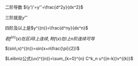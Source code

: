 二阶导数
$(y')'=y''=\frac{d^2y}{dx^2}$

三阶就是$y'''$

四阶及以上是$y^{(n)}=\frac{d^ny}{dx^n}$

$若f^{(n)}(x)在区间I上连续,称f(x)在I上n阶连续可导$

$(sin\;x)^{(n)}=sin(x+n\frac{\pi}{2})$

$Leibniz公式(uv)^{(n)}=\sum_{k=0}^{n} C^k_n u^{(n-k)}v^{(k)}$